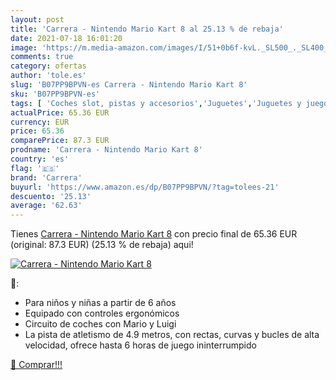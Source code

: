 ```yaml
---
layout: post
title: 'Carrera - Nintendo Mario Kart 8 al 25.13 % de rebaja'
date: 2021-07-18 16:01:20
image: 'https://m.media-amazon.com/images/I/51+0b6f-kvL._SL500_._SL400_.jpg'
comments: true
category: ofertas
author: 'tole.es'
slug: 'B07PP9BPVN-es Carrera - Nintendo Mario Kart 8'
sku: 'B07PP9BPVN-es'
tags: [ 'Coches slot, pistas y accesorios','Juguetes','Juguetes y juegos','Pistas slot','Vehículos de juguete para niños','carrera','nintendo', ]
actualPrice: 65.36 EUR
currency: EUR
price: 65.36
comparePrice: 87.3 EUR
prodname: 'Carrera - Nintendo Mario Kart 8'
country: 'es'
flag: '🇪🇸'
brand: 'Carrera'
buyurl: 'https://www.amazon.es/dp/B07PP9BPVN/?tag=tolees-21'
descuento: '25.13'
average: '62.63'
---
```


Tienes [Carrera - Nintendo Mario Kart 8](https://www.amazon.es/dp/B07PP9BPVN/?tag=tolees-21) con precio final de  65.36 EUR (original: 87.3 EUR) (25.13 %  de rebaja) aqui!

[![Carrera - Nintendo Mario Kart 8](https://m.media-amazon.com/images/I/51+0b6f-kvL._SL500_._SL400_.jpg)](https://www.amazon.es/dp/B07PP9BPVN/?tag=tolees-21)

🔎:

- Para niños y niñas a partir de 6 años
- Equipado con controles ergonómicos
- Circuito de coches con Mario y Luigi
- La pista de atletismo de 4.9 metros, con rectas, curvas y bucles de alta velocidad, ofrece hasta 6 horas de juego ininterrumpido

[🛒 Comprar!!!](https://www.amazon.es/dp/B07PP9BPVN/?tag=tolees-21)
